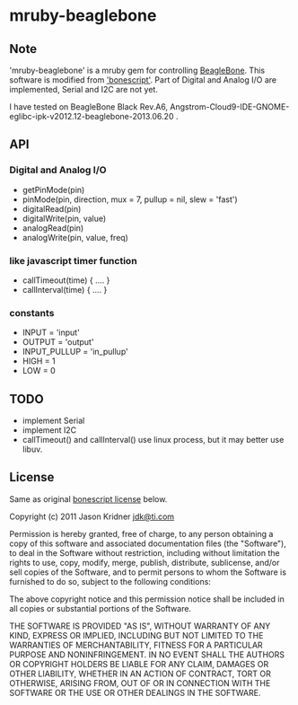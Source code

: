 mruby-beaglebone
================

## Note

'mruby-beaglebone' is a mruby gem for controlling [BeagleBone](http://elinux.org/Beagleboard:BeagleBoneBlack).
This software is modified from ['bonescript'](https://github.com/beagleboard/bonescript).
Part of Digital and Analog I/O are implemented, Serial and I2C are not yet.

I have tested on BeagleBone Black Rev.A6, Angstrom-Cloud9-IDE-GNOME-eglibc-ipk-v2012.12-beaglebone-2013.06.20 .



## API

### Digital and Analog I/O

* getPinMode(pin)
* pinMode(pin, direction, mux = 7, pullup = nil, slew = 'fast')
* digitalRead(pin)
* digitalWrite(pin, value)
* analogRead(pin)
* analogWrite(pin, value, freq)

### like javascript timer function

* callTimeout(time) { .... }
* callInterval(time) { .... }

### constants

* INPUT = 'input'
* OUTPUT = 'output'
* INPUT_PULLUP = 'in_pullup'
* HIGH = 1
* LOW = 0


## TODO

* implement Serial
* implement I2C
* callTimeout() and callInterval() use linux process, but it may better use libuv.


## License

Same as original [bonescript license](https://github.com/beagleboard/bonescript/blob/master/LICENSE) below.


Copyright (c) 2011 Jason Kridner <jdk@ti.com>

Permission is hereby granted, free of charge, to any person obtaining a copy of
this software and associated documentation files (the "Software"), to deal in
the Software without restriction, including without limitation the rights to
use, copy, modify, merge, publish, distribute, sublicense, and/or sell copies
of the Software, and to permit persons to whom the Software is furnished to do
so, subject to the following conditions:

The above copyright notice and this permission notice shall be included in all
copies or substantial portions of the Software.

THE SOFTWARE IS PROVIDED "AS IS", WITHOUT WARRANTY OF ANY KIND, EXPRESS OR
IMPLIED, INCLUDING BUT NOT LIMITED TO THE WARRANTIES OF MERCHANTABILITY,
FITNESS FOR A PARTICULAR PURPOSE AND NONINFRINGEMENT. IN NO EVENT SHALL THE
AUTHORS OR COPYRIGHT HOLDERS BE LIABLE FOR ANY CLAIM, DAMAGES OR OTHER
LIABILITY, WHETHER IN AN ACTION OF CONTRACT, TORT OR OTHERWISE, ARISING FROM,
OUT OF OR IN CONNECTION WITH THE SOFTWARE OR THE USE OR OTHER DEALINGS IN THE
SOFTWARE.

